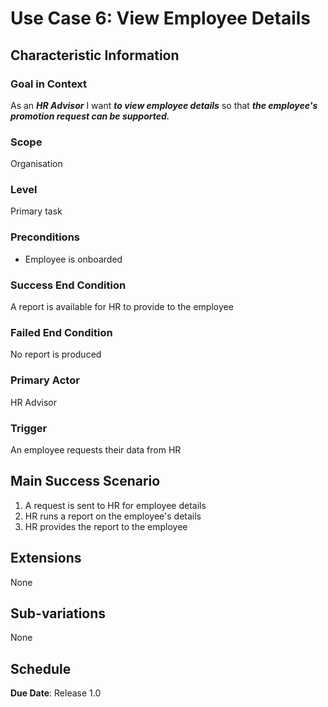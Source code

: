 # Use Case 6: View Employee Details

## Characteristic Information

### Goal in Context
As an ***HR Advisor*** I want ***to view employee details*** so that ***the employee's promotion request can be supported.***

### Scope
Organisation

### Level
Primary task

### Preconditions
- Employee is onboarded

### Success End Condition
A report is available for HR to provide to the employee

### Failed End Condition
No report is produced

### Primary Actor
HR Advisor

### Trigger
An employee requests their data from HR

## Main Success Scenario
1. A request is sent to HR for employee details
2. HR runs a report on the employee's details
3. HR provides the report to the employee

## Extensions
None

## Sub-variations
None

## Schedule
**Due Date**: Release 1.0
